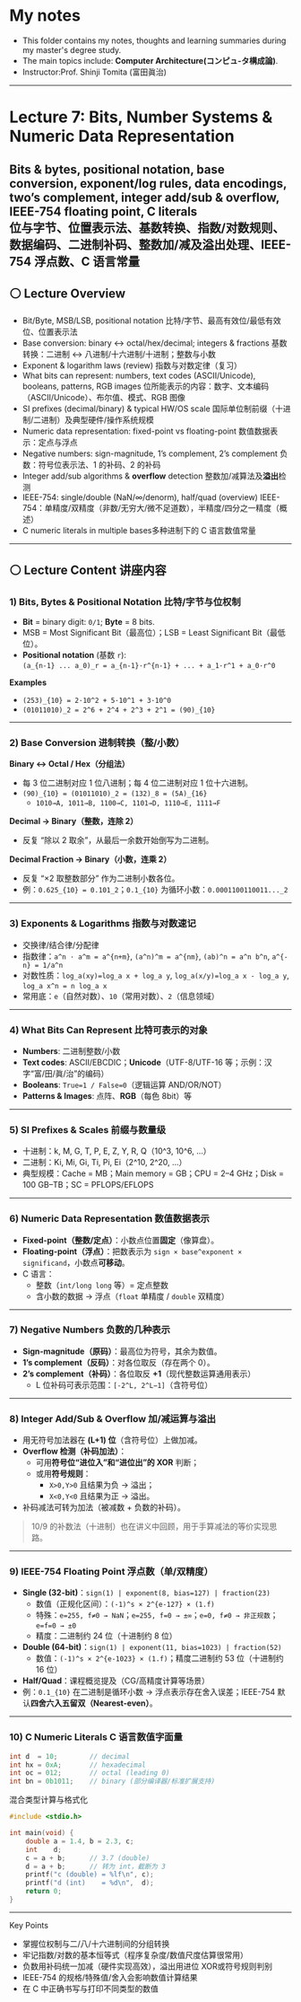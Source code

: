 #  My notes
- This folder contains my notes, thoughts and learning summaries during my master's degree study.
- The main topics include: **Computer Architecture(コンピュ-タ構成論)**.
- Instructor:Prof. Shinji Tomita (富田眞治)  

---
# Lecture 7: Bits, Number Systems & Numeric Data Representation  
Bits & bytes, positional notation, base conversion, exponent/log rules, data encodings, two’s complement, integer add/sub & overflow, IEEE-754 floating point, C literals <br/>
位与字节、位置表示法、基数转换、指数/对数规则、数据编码、二进制补码、整数加/减及溢出处理、IEEE-754 浮点数、C 语言常量
---

## ⚪ Lecture Overview
- Bit/Byte, MSB/LSB, positional notation  比特/字节、最高有效位/最低有效位、位置表示法
- Base conversion: binary ↔ octal/hex/decimal; integers & fractions  基数转换：二进制 ↔ 八进制/十六进制/十进制；整数与小数
- Exponent & logarithm laws (review)  指数与对数定律（复习）
- What bits can represent: numbers, text codes (ASCII/Unicode), booleans, patterns, RGB images  位所能表示的内容：数字、文本编码（ASCII/Unicode）、布尔值、模式、RGB 图像
- SI prefixes (decimal/binary) & typical HW/OS scale  国际单位制前缀（十进制/二进制）及典型硬件/操作系统规模
- Numeric data representation: fixed-point vs floating-point  数值数据表示：定点与浮点
- Negative numbers: sign-magnitude, 1’s complement, 2’s complement  负数：符号位表示法、1 的补码、2 的补码
- Integer add/sub algorithms & **overflow** detection  整数加/减算法及**溢出**检测
- IEEE-754: single/double (NaN/∞/denorm), half/quad (overview)  IEEE-754：单精度/双精度（非数/无穷大/微不足道数），半精度/四分之一精度（概述）
- C numeric literals in multiple bases多种进制下的 C 语言数值常量

---

## ⚪ Lecture Content 讲座内容

### 1) Bits, Bytes & Positional Notation  比特/字节与位权制
- **Bit** = binary digit: `0/1`; **Byte** = 8 bits.  
- MSB = Most Significant Bit（最高位）；LSB = Least Significant Bit（最低位）。  
- **Positional notation** (基数 `r`):  
  ` (a_{n-1} ... a_0)_r = a_{n-1}·r^{n-1} + ... + a_1·r^1 + a_0·r^0 `

**Examples**
- `(253)_{10} = 2·10^2 + 5·10^1 + 3·10^0`  
- `(01011010)_2 = 2^6 + 2^4 + 2^3 + 2^1 = (90)_{10}`

---

### 2) Base Conversion  进制转换（整/小数）
**Binary ↔ Octal / Hex（分组法）**  
- 每 3 位二进制对应 1 位八进制；每 4 位二进制对应 1 位十六进制。  
- `(90)_{10} = (01011010)_2 = (132)_8 = (5A)_{16}`  
  - `1010→A, 1011→B, 1100→C, 1101→D, 1110→E, 1111→F`

**Decimal → Binary（整数，连除 2）**  
- 反复 “除以 2 取余”，从最后一余数开始倒写为二进制。

**Decimal Fraction → Binary（小数，连乘 2）**  
- 反复 “×2 取整数部分” 作为二进制小数各位。  
- 例：`0.625_{10} = 0.101_2`；`0.1_{10}` 为循环小数：`0.0001100110011..._2`

---

### 3) Exponents & Logarithms  指数与对数速记
- 交换律/结合律/分配律  
- 指数律：`a^n · a^m = a^{n+m}`, `(a^n)^m = a^{nm}`, `(ab)^n = a^n b^n`, `a^{-n} = 1/a^n`  
- 对数性质：`log_a(xy)=log_a x + log_a y`, `log_a(x/y)=log_a x - log_a y`, `log_a x^n = n log_a x`  
- 常用底：`e`（自然对数）、`10`（常用对数）、`2`（信息领域）

---

### 4) What Bits Can Represent  比特可表示的对象
- **Numbers**: 二进制整数/小数  
- **Text codes**: ASCII/EBCDIC；**Unicode**（UTF-8/UTF-16 等；示例：汉字“富/田/眞/治”的编码）  
- **Booleans**: `True=1 / False=0`（逻辑运算 AND/OR/NOT）  
- **Patterns & Images**: 点阵、**RGB**（每色 8bit）等

---

### 5) SI Prefixes & Scales  前缀与数量级
- 十进制：k, M, G, T, P, E, Z, Y, R, Q（10^3, 10^6, …）  
- 二进制：Ki, Mi, Gi, Ti, Pi, Ei（2^10, 2^20, …）  
- 典型规模：Cache = MB；Main memory = GB；CPU = 2–4 GHz；Disk = 100 GB–TB；SC = PFLOPS/EFLOPS

---

### 6) Numeric Data Representation  数值数据表示
- **Fixed-point（整数/定点）**：小数点位置**固定**（像算盘）。  
- **Floating-point（浮点）**：把数表示为 `sign × base^exponent × significand`，小数点**可移动**。  
- C 语言：  
  - 整数（`int/long long` 等）= 定点整数  
  - 含小数的数据 → 浮点（`float` 单精度 / `double` 双精度）

---

### 7) Negative Numbers 负数的几种表示
- **Sign-magnitude（原码）**：最高位为符号，其余为数值。  
- **1’s complement（反码）**：对各位取反（存在两个 0）。  
- **2’s complement（补码）**：各位取反 **+1**（现代整数运算通用表示）  
  - L 位补码可表示范围：`[-2^L, 2^L−1]`（含符号位）

---

### 8) Integer Add/Sub & Overflow  加/减运算与溢出
- 用无符号加法器在 **(L+1) 位**（含符号位）上做加减。  
- **Overflow 检测（补码加法）**：  
  - 可用**符号位“进位入”和“进位出”的 XOR** 判断；  
  - 或用**符号规则**：  
    - `X>0,Y>0` 且结果为负 → 溢出；  
    - `X<0,Y<0` 且结果为正 → 溢出。  
- 补码减法可转为加法（被减数 + 负数的补码）。

> 10/9 的补数法（十进制）也在讲义中回顾，用于手算减法的等价实现思路。

---

### 9) IEEE-754 Floating Point  浮点数（单/双精度）
- **Single (32-bit)**：`sign(1) | exponent(8, bias=127) | fraction(23)`  
  - 数值（正规化区间）：`(-1)^s × 2^{e-127} × (1.f)`  
  - 特殊：`e=255, f≠0 → NaN`；`e=255, f=0 → ±∞`；`e=0, f≠0 → 非正规数`；`e=f=0 → ±0`  
  - 精度：二进制约 24 位（十进制约 8 位）
- **Double (64-bit)**：`sign(1) | exponent(11, bias=1023) | fraction(52)`  
  - 数值：`(-1)^s × 2^{e-1023} × (1.f)`；精度二进制约 53 位（十进制约 16 位）
- **Half/Quad**：课程概览提及（CG/高精度计算等场景）  
- 例：`0.1_{10}` 在二进制是循环小数 → 浮点表示存在舍入误差；IEEE-754 默认**四舍六入五留双（Nearest-even）**。

---

### 10) C Numeric Literals  C 语言数值字面量
```c
int d  = 10;        // decimal
int hx = 0xA;       // hexadecimal
int oc = 012;       // octal (leading 0)
int bn = 0b1011;    // binary (部分编译器/标准扩展支持)
```
混合类型计算与格式化
```c
#include <stdio.h>

int main(void) {
    double a = 1.4, b = 2.3, c;
    int    d;
    c = a + b;      // 3.7 (double)
    d = a + b;      // 转为 int，截断为 3
    printf("c (double) = %lf\n", c);
    printf("d (int)    = %d\n",  d);
    return 0;
}
```

---
Key Points
- 掌握位权制与二/八/十六进制间的分组转换
- 牢记指数/对数的基本恒等式（程序复杂度/数值尺度估算很常用）
- 负数用补码统一加减（硬件实现高效），溢出用进位 XOR或符号规则判别
- IEEE-754 的规格/特殊值/舍入会影响数值计算结果
- 在 C 中正确书写与打印不同类型的数值

